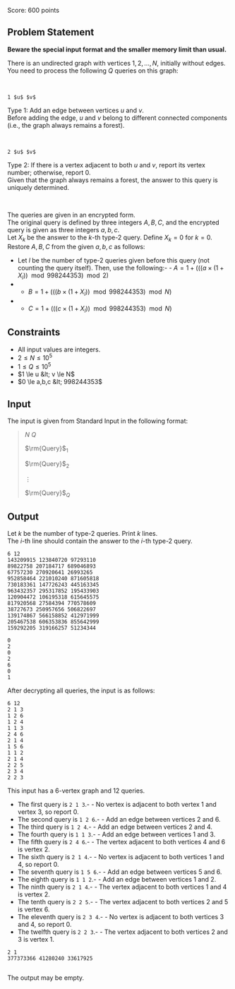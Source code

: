 Score: $600$ points

## Problem Statement

**Beware the special input format and the smaller memory limit than usual.**

There is an undirected graph with vertices $1, 2, \dots, N$, initially without edges.<br>
You need to process the following $Q$ queries on this graph:

<br>

```plain
1 $u$ $v$
```

Type $1$: Add an edge between vertices $u$ and $v$.<br>
Before adding the edge, $u$ and $v$ belong to different connected components (i.e., the graph always remains a forest).

<br>

```plain
2 $u$ $v$
```

Type $2$: If there is a vertex adjacent to both $u$ and $v$, report its vertex number; otherwise, report $0$.<br>
Given that the graph always remains a forest, the answer to this query is uniquely determined.

<br>

The queries are given in an encrypted form.<br>
The original query is defined by three integers $A, B, C$, and the encrypted query is given as three integers $a, b, c$.<br>
Let $X_k$ be the answer to the $k$-th type-$2$ query. Define $X_k = 0$ for $k = 0$.<br>
Restore $A, B, C$ from the given $a, b, c$ as follows:

- Let $l$ be the number of type-$2$ queries given before this query (not counting the query itself). Then, use the following:-   - $A = 1 + (((a \times (1+X_l)) \mod 998244353) \mod 2)$
-   - $B = 1 + (((b \times (1+X_l)) \mod 998244353) \mod N)$
-   - $C = 1 + (((c \times (1+X_l)) \mod 998244353) \mod N)$

## Constraints

- All input values are integers.
- $2 \le N \le 10^5$
- $1 \le Q \le 10^5$
- $1 \le u &lt; v \le N$
- $0 \le a,b,c &lt; 998244353$

## Input

The input is given from Standard Input in the following format:

> $N$ $Q$
> 
> $\rm{Query}$$_1$
> 
> $\rm{Query}$$_2$
> 
> $\vdots$
> 
> $\rm{Query}$$_Q$

## Output

Let $k$ be the number of type-$2$ queries. Print $k$ lines.<br>
The $i$-th line should contain the answer to the $i$-th type-$2$ query.

```input1
6 12
143209915 123840720 97293110
89822758 207184717 689046893
67757230 270920641 26993265
952858464 221010240 871605818
730183361 147726243 445163345
963432357 295317852 195433903
120904472 106195318 615645575
817920568 27584394 770578609
38727673 250957656 506822697
139174867 566158852 412971999
205467538 606353836 855642999
159292205 319166257 51234344
```

```output1
0
2
0
2
6
0
1
```

After decrypting all queries, the input is as follows:

```output1
6 12
2 1 3
1 2 6
1 2 4
1 1 3
2 4 6
2 1 4
1 5 6
1 1 2
2 1 4
2 2 5
2 3 4
2 2 3
```

This input has a $6$-vertex graph and $12$ queries.

- The first query is `2 1 3`.-   - No vertex is adjacent to both vertex $1$ and vertex $3$, so report $0$.
- The second query is `1 2 6`.-   - Add an edge between vertices $2$ and $6$.
- The third query is `1 2 4`.-   - Add an edge between vertices $2$ and $4$.
- The fourth query is `1 1 3`.-   - Add an edge between vertices $1$ and $3$.
- The fifth query is `2 4 6`.-   - The vertex adjacent to both vertices $4$ and $6$ is vertex $2$.
- The sixth query is `2 1 4`.-   - No vertex is adjacent to both vertices $1$ and $4$, so report $0$.
- The seventh query is `1 5 6`.-   - Add an edge between vertices $5$ and $6$.
- The eighth query is `1 1 2`.-   - Add an edge between vertices $1$ and $2$.
- The ninth query is `2 1 4`.-   - The vertex adjacent to both vertices $1$ and $4$ is vertex $2$.
- The tenth query is `2 2 5`.-   - The vertex adjacent to both vertices $2$ and $5$ is vertex $6$.
- The eleventh query is `2 3 4`.-   - No vertex is adjacent to both vertices $3$ and $4$, so report $0$.
- The twelfth query is `2 2 3`.-   - The vertex adjacent to both vertices $2$ and $3$ is vertex $1$.

```input2
2 1
377373366 41280240 33617925
```

```output2

```

The output may be empty.
